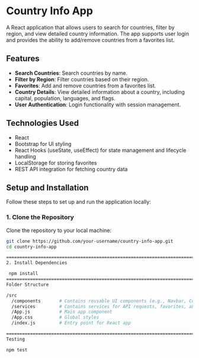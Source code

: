 # Country Info App

A React application that allows users to search for countries, filter by region, and view detailed country information. The app supports user login and provides the ability to add/remove countries from a favorites list.

## Features

- **Search Countries**: Search countries by name.
- **Filter by Region**: Filter countries based on their region.
- **Favorites**: Add and remove countries from a favorites list.
- **Country Details**: View detailed information about a country, including capital, population, languages, and flags.
- **User Authentication**: Login functionality with session management.

## Technologies Used

- React
- Bootstrap for UI styling
- React Hooks (useState, useEffect) for state management and lifecycle handling
- LocalStorage for storing favorites
- REST API integration for fetching country data

## Setup and Installation

Follow these steps to set up and run the application locally:

### 1. Clone the Repository

Clone the repository to your local machine:

```bash
git clone https://github.com/your-username/country-info-app.git
cd country-info-app

=========================================================================
2. Install Dependencies

 npm install
=========================================================================
Folder Structure

/src
  /components       # Contains reusable UI components (e.g., Navbar, CountryCard)
  /services         # Contains services for API requests, favorites, and session management
  /App.js           # Main app component
  /App.css          # Global styles
  /index.js         # Entry point for React app

=========================================================================
Testing

npm test


